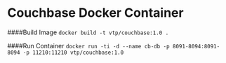 # Couchbase Docker Container

####Build Image
`docker build -t vtp/couchbase:1.0 .`

####Run Container
`docker run -ti -d --name cb-db -p 8091-8094:8091-8094 -p 11210:11210 vtp/couchbase:1.0`


